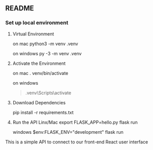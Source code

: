 ## README

### Set up local environment

1. Virtual Environment

	on mac
	python3 -m venv .venv

	on windows
	py -3 -m venv .venv

2. Activate the Environment

	on mac
	. venv/bin/activate

	on windows
	> .venv\Scripts\activate

3. Download Dependencies

	pip install -r requirements.txt

4. Run the API
	Linx/Mac
	export FLASK_APP=hello.py
	flask run

	windows
	$env:FLASK_ENV="development"
	flask run

This is a simple API to connect to our front-end React user interface
